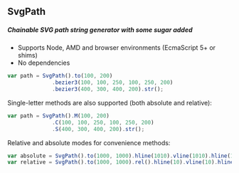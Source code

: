 ## SvgPath

##### Chainable SVG path string generator with some sugar added

* Supports Node, AMD and browser environments (EcmaScript 5+ or shims)
* No dependencies

```javascript
var path = SvgPath().to(100, 200)
              .bezier3(100, 100, 250, 100, 250, 200)
              .bezier3(400, 300, 400, 200).str();
```

Single-letter methods are also supported (both absolute and relative):
```javascript
var path = SvgPath().M(100, 200)
              .C(100, 100, 250, 100, 250, 200)
              .S(400, 300, 400, 200).str();
```

Relative and absolute modes for convenience methods:

```javascript
var absolute = SvgPath().to(1000, 1000).hline(1010).vline(1010).hline(1000).close();
var relative = SvgPath().to(1000, 1000).rel().hline(10).vline(10).hline(-10).close();
```
